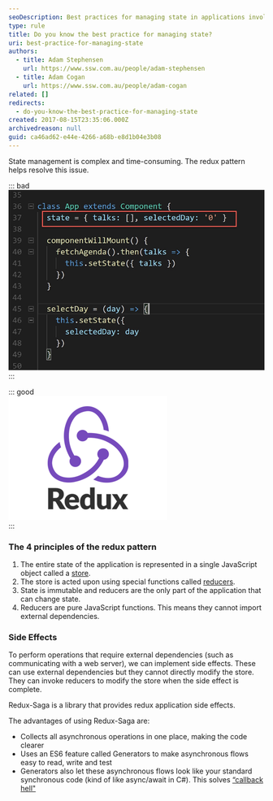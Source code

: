 ```yaml
---
seoDescription: Best practices for managing state in applications involve using the Redux pattern, which ensures a single source of truth and provides predictable behavior.
type: rule
title: Do you know the best practice for managing state?
uri: best-practice-for-managing-state
authors:
  - title: Adam Stephensen
    url: https://www.ssw.com.au/people/adam-stephensen
  - title: Adam Cogan
    url: https://www.ssw.com.au/people/adam-cogan
related: []
redirects:
  - do-you-know-the-best-practice-for-managing-state
created: 2017-08-15T23:35:06.000Z
archivedreason: null
guid: ca46ad62-e44e-4266-a68b-e8d1b04e3b08
---
```


State management is complex and time-consuming. The redux pattern helps resolve this issue.

<!--endintro-->

::: bad  
![Figure: Bad example - Maintaining state on individual components](maintaining-state.png)  
:::

::: good  
![Figure: Good example - use the redux pattern](redux-logo.png)  
:::

### The 4 principles of the redux pattern

1. The entire state of the application is represented in a single JavaScript object called a [store](https://redux.js.org/docs/basics/Store.html).
2. The store is acted upon using special functions called [reducers](https://redux.js.org/docs/basics/Reducers.html).
3. State is immutable and reducers are the only part of the application that can change state.
4. Reducers are pure JavaScript functions. This means they cannot import external dependencies.

### Side Effects

To perform operations that require external dependencies (such as communicating with a web server), we can implement side effects. These can use external dependencies but they cannot directly modify the store. They can invoke reducers to modify the store when the side effect is complete.

Redux-Saga is a library that provides redux application side effects.

The advantages of using Redux-Saga are:

* Collects all asynchronous operations in one place, making the code clearer
* Uses an ES6 feature called Generators to make asynchronous flows easy to read, write and test
* Generators also let these asynchronous flows look like your standard synchronous code (kind of like async/await in C#). This solves [“callback hell"](https://en.wiktionary.org/wiki/callback_hell)
